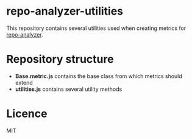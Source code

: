 # repo-analyzer-utilities

This repository contains several utilities used when creating metrics for [repo-analyzer](https://github.com/feedzai/repo-analyzer).

# Repository structure
- **Base.metric.js** contains the base class from which metrics should extend
- **utilities.js** contains several utility methods

# Licence

MIT
